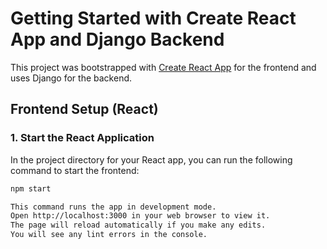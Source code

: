# Getting Started with Create React App and Django Backend

This project was bootstrapped with [Create React App](https://github.com/facebook/create-react-app) for the frontend and uses Django for the backend.

## Frontend Setup (React)

### 1. Start the React Application

In the project directory for your React app, you can run the following command to start the frontend:

```bash
npm start

This command runs the app in development mode.
Open http://localhost:3000 in your web browser to view it.
The page will reload automatically if you make any edits.
You will see any lint errors in the console.
